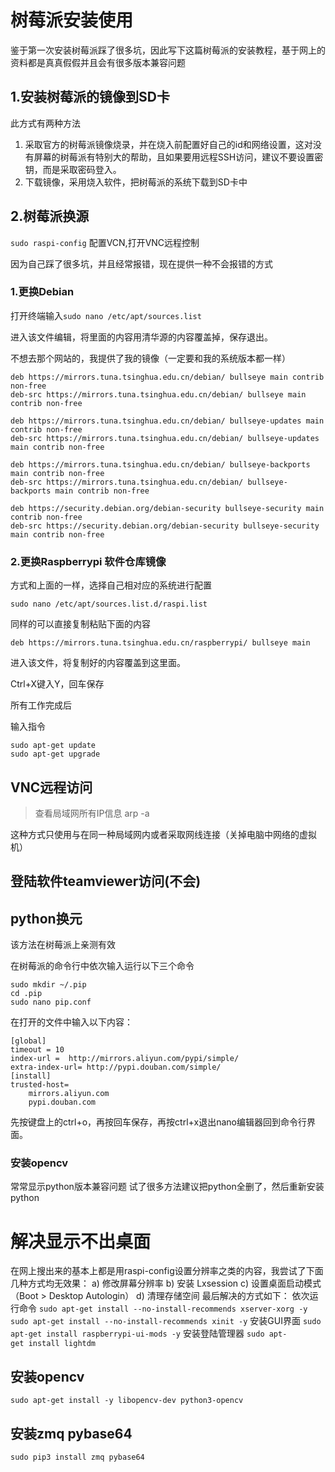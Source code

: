 # 树莓派安装使用

鉴于第一次安装树莓派踩了很多坑，因此写下这篇树莓派的安装教程，基于网上的资料都是真真假假并且会有很多版本兼容问题

    
## 1.安装树莓派的镜像到SD卡

此方式有两种方法

1. 采取官方的树莓派镜像烧录，并在烧入前配置好自己的id和网络设置，这对没有屏幕的树莓派有特别大的帮助，且如果要用远程SSH访问，建议不要设置密钥，而是采取密码登入。
2. 下载镜像，采用烧入软件，把树莓派的系统下载到SD卡中
    
## 2.树莓派换源
    
`sudo raspi-config` 配置VCN,打开VNC远程控制

因为自己踩了很多坑，并且经常报错，现在提供一种不会报错的方式

### 1.更换Debian

打开终端输入`sudo nano /etc/apt/sources.list`

进入该文件编辑，将里面的内容用清华源的内容覆盖掉，保存退出。

不想去那个网站的，我提供了我的镜像（一定要和我的系统版本都一样）

```
deb https://mirrors.tuna.tsinghua.edu.cn/debian/ bullseye main contrib non-free
deb-src https://mirrors.tuna.tsinghua.edu.cn/debian/ bullseye main contrib non-free
 
deb https://mirrors.tuna.tsinghua.edu.cn/debian/ bullseye-updates main contrib non-free
deb-src https://mirrors.tuna.tsinghua.edu.cn/debian/ bullseye-updates main contrib non-free
 
deb https://mirrors.tuna.tsinghua.edu.cn/debian/ bullseye-backports main contrib non-free
deb-src https://mirrors.tuna.tsinghua.edu.cn/debian/ bullseye-backports main contrib non-free
 
deb https://security.debian.org/debian-security bullseye-security main contrib non-free
deb-src https://security.debian.org/debian-security bullseye-security main contrib non-free
```

### 2.更换Raspberrypi 软件仓库镜像

方式和上面的一样，选择自己相对应的系统进行配置

    sudo nano /etc/apt/sources.list.d/raspi.list
同样的可以直接复制粘贴下面的内容

    deb https://mirrors.tuna.tsinghua.edu.cn/raspberrypi/ bullseye main
进入该文件，将复制好的内容覆盖到这里面。

Ctrl+X键入Y，回车保存

所有工作完成后

输入指令

    sudo apt-get update
    sudo apt-get upgrade 

## VNC远程访问
>查看局域网所有IP信息 arp -a

这种方式只使用与在同一种局域网内或者采取网线连接（关掉电脑中网络的虚拟机）

## 登陆软件teamviewer访问(不会)

## python换元

该方法在树莓派上亲测有效

在树莓派的命令行中依次输入运行以下三个命令

    sudo mkdir ~/.pip
    cd .pip
    sudo nano pip.conf
在打开的文件中输入以下内容：

    [global]
    timeout = 10
    index-url =  http://mirrors.aliyun.com/pypi/simple/
    extra-index-url= http://pypi.douban.com/simple/
    [install]
    trusted-host=
        mirrors.aliyun.com
        pypi.douban.com

先按键盘上的ctrl+o，再按回车保存，再按ctrl+x退出nano编辑器回到命令行界面。

### 安装opencv

常常显示python版本兼容问题
试了很多方法建议把python全删了，然后重新安装python

# 解决显示不出桌面
在网上搜出来的基本上都是用raspi-config设置分辨率之类的内容，我尝试了下面几种方式均无效果：
a) 修改屏幕分辨率
b) 安装 Lxsession
c) 设置桌面启动模式（Boot > Desktop Autologin）
d) 清理存储空间
最后解决的方式如下：
依次运行命令
`sudo apt-get install --no-install-recommends xserver-xorg -y`
`sudo apt-get install --no-install-recommends xinit -y`
安装GUI界面
`sudo apt-get install raspberrypi-ui-mods -y`
安装登陆管理器
`sudo apt-get install lightdm`

## 安装opencv
`sudo apt-get install -y libopencv-dev python3-opencv`

## 安装zmq pybase64
`sudo pip3 install zmq pybase64`

